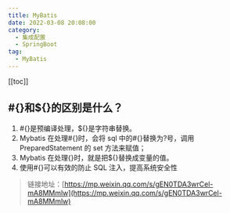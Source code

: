 ```yaml
---
title: MyBatis
date: 2022-03-08 20:08:00
category: 
  - 集成配置
  - SpringBoot
tag: 
  - MyBatis
---
```


<!-- more -->

[[toc]]

## #{}和${}的区别是什么？

1. #{}是预编译处理，${}是字符串替换。
2. Mybatis 在处理#{}时，会将 sql 中的#{}替换为?号，调用 PreparedStatement 的 set 方法来赋值；
3. Mybatis 在处理{}时，就是把${}替换成变量的值。
4. 使用#{}可以有效的防止 SQL 注入，提高系统安全性

> 链接地址：[https://mp.weixin.qq.com/s/gEN0TDA3wrCel-mA8MMmlw](https://mp.weixin.qq.com/s/gEN0TDA3wrCel-mA8MMmlw)
